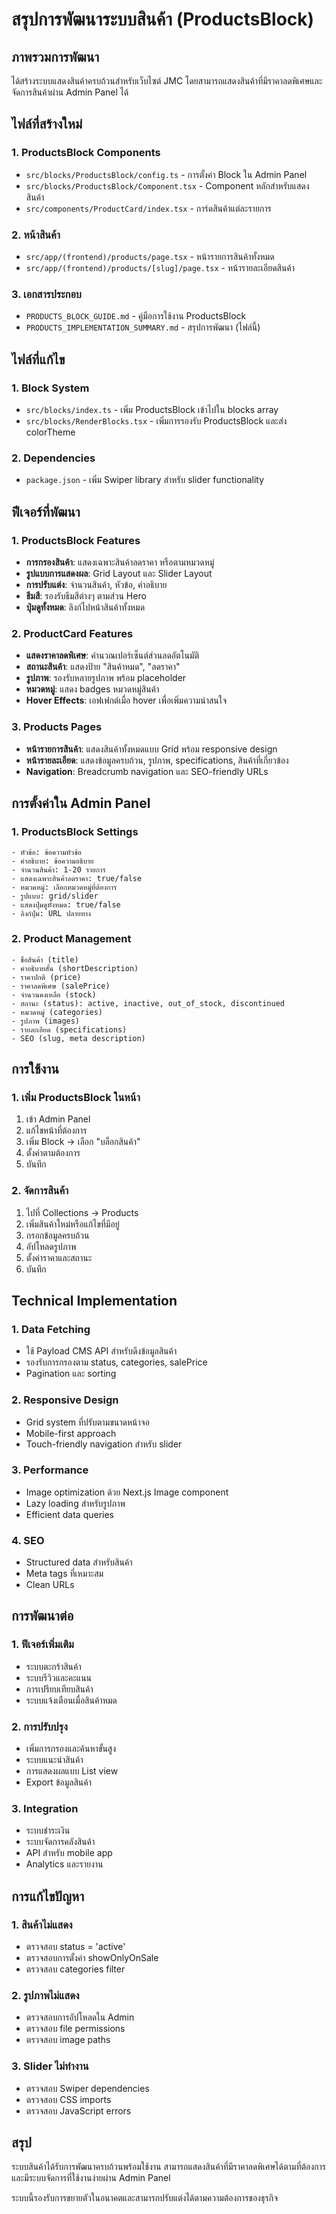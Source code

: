 # สรุปการพัฒนาระบบสินค้า (ProductsBlock)

## ภาพรวมการพัฒนา

ได้สร้างระบบแสดงสินค้าครบถ้วนสำหรับเว็บไซต์ JMC โดยสามารถแสดงสินค้าที่มีราคาลดพิเศษและจัดการสินค้าผ่าน Admin Panel ได้

## ไฟล์ที่สร้างใหม่

### 1. ProductsBlock Components
- `src/blocks/ProductsBlock/config.ts` - การตั้งค่า Block ใน Admin Panel
- `src/blocks/ProductsBlock/Component.tsx` - Component หลักสำหรับแสดงสินค้า
- `src/components/ProductCard/index.tsx` - การ์ดสินค้าแต่ละรายการ

### 2. หน้าสินค้า
- `src/app/(frontend)/products/page.tsx` - หน้ารายการสินค้าทั้งหมด
- `src/app/(frontend)/products/[slug]/page.tsx` - หน้ารายละเอียดสินค้า

### 3. เอกสารประกอบ
- `PRODUCTS_BLOCK_GUIDE.md` - คู่มือการใช้งาน ProductsBlock
- `PRODUCTS_IMPLEMENTATION_SUMMARY.md` - สรุปการพัฒนา (ไฟล์นี้)

## ไฟล์ที่แก้ไข

### 1. Block System
- `src/blocks/index.ts` - เพิ่ม ProductsBlock เข้าไปใน blocks array
- `src/blocks/RenderBlocks.tsx` - เพิ่มการรองรับ ProductsBlock และส่ง colorTheme

### 2. Dependencies
- `package.json` - เพิ่ม Swiper library สำหรับ slider functionality

## ฟีเจอร์ที่พัฒนา

### 1. ProductsBlock Features
- **การกรองสินค้า**: แสดงเฉพาะสินค้าลดราคา หรือตามหมวดหมู่
- **รูปแบบการแสดงผล**: Grid Layout และ Slider Layout
- **การปรับแต่ง**: จำนวนสินค้า, หัวข้อ, คำอธิบาย
- **ธีมสี**: รองรับธีมสีต่างๆ ตามส่วน Hero
- **ปุ่มดูทั้งหมด**: ลิงก์ไปหน้าสินค้าทั้งหมด

### 2. ProductCard Features
- **แสดงราคาลดพิเศษ**: คำนวณเปอร์เซ็นต์ส่วนลดอัตโนมัติ
- **สถานะสินค้า**: แสดงป้าย "สินค้าหมด", "ลดราคา"
- **รูปภาพ**: รองรับหลายรูปภาพ พร้อม placeholder
- **หมวดหมู่**: แสดง badges หมวดหมู่สินค้า
- **Hover Effects**: เอฟเฟกต์เมื่อ hover เพื่อเพิ่มความน่าสนใจ

### 3. Products Pages
- **หน้ารายการสินค้า**: แสดงสินค้าทั้งหมดแบบ Grid พร้อม responsive design
- **หน้ารายละเอียด**: แสดงข้อมูลครบถ้วน, รูปภาพ, specifications, สินค้าที่เกี่ยวข้อง
- **Navigation**: Breadcrumb navigation และ SEO-friendly URLs

## การตั้งค่าใน Admin Panel

### 1. ProductsBlock Settings
```
- หัวข้อ: ข้อความหัวข้อ
- คำอธิบาย: ข้อความอธิบาย
- จำนวนสินค้า: 1-20 รายการ
- แสดงเฉพาะสินค้าลดราคา: true/false
- หมวดหมู่: เลือกหมวดหมู่ที่ต้องการ
- รูปแบบ: grid/slider
- แสดงปุ่มดูทั้งหมด: true/false
- ลิงก์ปุ่ม: URL ปลายทาง
```

### 2. Product Management
```
- ชื่อสินค้า (title)
- คำอธิบายสั้น (shortDescription)
- ราคาปกติ (price)
- ราคาลดพิเศษ (salePrice)
- จำนวนคงเหลือ (stock)
- สถานะ (status): active, inactive, out_of_stock, discontinued
- หมวดหมู่ (categories)
- รูปภาพ (images)
- รายละเอียด (specifications)
- SEO (slug, meta description)
```

## การใช้งาน

### 1. เพิ่ม ProductsBlock ในหน้า
1. เข้า Admin Panel
2. แก้ไขหน้าที่ต้องการ
3. เพิ่ม Block → เลือก "บล็อกสินค้า"
4. ตั้งค่าตามต้องการ
5. บันทึก

### 2. จัดการสินค้า
1. ไปที่ Collections → Products
2. เพิ่มสินค้าใหม่หรือแก้ไขที่มีอยู่
3. กรอกข้อมูลครบถ้วน
4. อัปโหลดรูปภาพ
5. ตั้งค่าราคาและสถานะ
6. บันทึก

## Technical Implementation

### 1. Data Fetching
- ใช้ Payload CMS API สำหรับดึงข้อมูลสินค้า
- รองรับการกรองตาม status, categories, salePrice
- Pagination และ sorting

### 2. Responsive Design
- Grid system ที่ปรับตามขนาดหน้าจอ
- Mobile-first approach
- Touch-friendly navigation สำหรับ slider

### 3. Performance
- Image optimization ด้วย Next.js Image component
- Lazy loading สำหรับรูปภาพ
- Efficient data queries

### 4. SEO
- Structured data สำหรับสินค้า
- Meta tags ที่เหมาะสม
- Clean URLs

## การพัฒนาต่อ

### 1. ฟีเจอร์เพิ่มเติม
- ระบบตะกร้าสินค้า
- ระบบรีวิวและคะแนน
- การเปรียบเทียบสินค้า
- ระบบแจ้งเตือนเมื่อสินค้าหมด

### 2. การปรับปรุง
- เพิ่มการกรองและค้นหาขั้นสูง
- ระบบแนะนำสินค้า
- การแสดงผลแบบ List view
- Export ข้อมูลสินค้า

### 3. Integration
- ระบบชำระเงิน
- ระบบจัดการคลังสินค้า
- API สำหรับ mobile app
- Analytics และรายงาน

## การแก้ไขปัญหา

### 1. สินค้าไม่แสดง
- ตรวจสอบ status = 'active'
- ตรวจสอบการตั้งค่า showOnlyOnSale
- ตรวจสอบ categories filter

### 2. รูปภาพไม่แสดง
- ตรวจสอบการอัปโหลดใน Admin
- ตรวจสอบ file permissions
- ตรวจสอบ image paths

### 3. Slider ไม่ทำงาน
- ตรวจสอบ Swiper dependencies
- ตรวจสอบ CSS imports
- ตรวจสอบ JavaScript errors

## สรุป

ระบบสินค้าได้รับการพัฒนาครบถ้วนพร้อมใช้งาน สามารถแสดงสินค้าที่มีราคาลดพิเศษได้ตามที่ต้องการ และมีระบบจัดการที่ใช้งานง่ายผ่าน Admin Panel

ระบบนี้รองรับการขยายตัวในอนาคตและสามารถปรับแต่งได้ตามความต้องการของธุรกิจ 